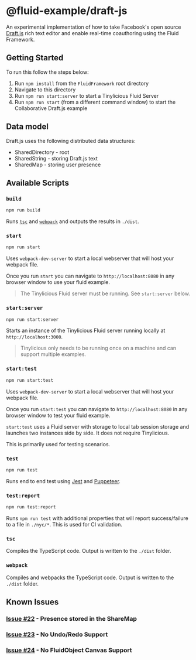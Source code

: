 # @fluid-example/draft-js

An experimental implementation of how to take Facebook's open source [Draft.js](https://draftjs.org/) rich text editor and
enable real-time coauthoring using the Fluid Framework.

## Getting Started

To run this follow the steps below:

1. Run `npm install` from the `FluidFramework` root directory
2. Navigate to this directory
3. Run `npm run start:server` to start a Tinylicious Fluid Server
4. Run `npm run start` (from a different command window) to start the Collaborative Draft.js example

## Data model

Draft.js uses the following distributed data structures:

- SharedDirectory - root
- SharedString - storing Draft.js text
- SharedMap - storing user presence

## Available Scripts

### `build`

```bash
npm run build
```

Runs [`tsc`](###-tsc) and [`webpack`](###-webpack) and outputs the results in `./dist`.

### `start`

```bash
npm run start
```

Uses `webpack-dev-server` to start a local webserver that will host your webpack file.

Once you run `start` you can navigate to `http://localhost:8080` in any browser window to use your fluid example.

> The Tinylicious Fluid server must be running. See `start:server` below.

### `start:server`

```bash
npm run start:server
```

Starts an instance of the Tinylicious Fluid server running locally at `http://localhost:3000`.

> Tinylicious only needs to be running once on a machine and can support multiple examples.

### `start:test`

```bash
npm run start:test
```

Uses `webpack-dev-server` to start a local webserver that will host your webpack file.

Once you run `start:test` you can navigate to `http://localhost:8080` in any browser window to test your fluid example.

`start:test` uses a Fluid server with storage to local tab session storage and launches two instances side by side. It does not require Tinylicious.

This is primarily used for testing scenarios.

### `test`

```bash
npm run test
```

Runs end to end test using [Jest](https://jestjs.io/) and [Puppeteer](https://github.com/puppeteer/puppeteer/).

### `test:report`

```bash
npm run test:report
```

Runs `npm run test` with additional properties that will report success/failure to a file in `./nyc/*`. This is used for CI validation.

### `tsc`

Compiles the TypeScript code. Output is written to the `./dist` folder.

### `webpack`

Compiles and webpacks the TypeScript code. Output is written to the `./dist` folder.

## Known Issues

### [Issue #22](https://github.com/microsoft/FluidExamples/issues/22) - Presence stored in the ShareMap

### [Issue #23](https://github.com/microsoft/FluidExamples/issues/23) - No Undo/Redo Support

### [Issue #24](https://github.com/microsoft/FluidExamples/issues/24) - No FluidObject Canvas Support
